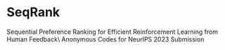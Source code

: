 # SeqRank
Sequential Preference Ranking for Efficient Reinforcement Learning from Human Feedback\\
Anonymous Codes for NeurIPS 2023 Submission
